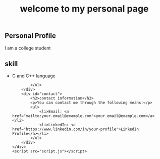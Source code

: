 <!DOCTYPE html>
<html lang="en">
<head>
    <meta charset="UTF-8">
    <meta name="viewport" content="width=device-width, initial-scale=1.0">
    <title>self-introduction</title>
    <link rel="stylesheet" href="styles.css">
</head>
<body>
    <header>
        <h1>welcome to my personal page</h1>
    </header>
    <div id="content">
        <div id="intro">
            <h2>Personal Profile</h2>
            <p> I am a college student</p>
        </div>
        <div id="skills">
            <h2>skill</h2>
            <ul>
                <li>C and C++ language</li>
                
            </ul>
        </div>
        <div id="contact">
            <h2>contact information</h2>
            <p>You can contact me through the following means:</p>
            <ul>
                <li>Email: <a href="mailto:your.email@example.com">your.email@example.com</a></li>
                <li>LinkedIn: <a href="https://www.linkedin.com/in/your-profile">LinkedIn Profile</a></li>
            </ul>
        </div>
    </div>
    <script src="script.js"></script>
</body>
</html>

